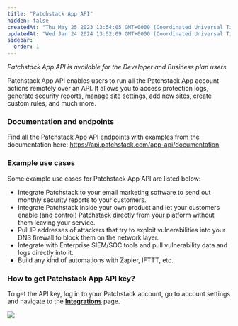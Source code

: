 ```yaml
---
title: "Patchstack App API"
hidden: false
createdAt: "Thu May 25 2023 13:54:05 GMT+0000 (Coordinated Universal Time)"
updatedAt: "Wed Jan 24 2024 13:52:09 GMT+0000 (Coordinated Universal Time)"
sidebar:
  order: 1
---
```


_Patchstack App API is available for the Developer and Business plan users_

Patchstack App API enables users to run all the Patchstack App account actions remotely over an API. It allows you to access protection logs, generate security reports, manage site settings, add new sites, create custom rules, and much more.

### Documentation and endpoints
Find all the Patchstack App API endpoints with examples from the documentation here:
<a href="https://api.patchstack.com/app-api/documentation" target="_blank">https<span></span>://api.patchstack.com/app-api/documentation</a>

### Example use cases
Some example use cases for Patchstack App API are listed below:
- Integrate Patchstack to your email marketing software to send out monthly security reports to your customers.
- Integrate Patchstack inside your own product and let your customers enable (and control) Patchstack directly from your platform without them leaving your service.
- Pull IP addresses of attackers that try to exploit vulnerabilities into your DNS firewall to block them on the network layer.
- Integrate with Enterprise SIEM/SOC tools and pull vulnerability data and logs directly into it.
- Build any kind of automations with Zapier, IFTTT, etc.

### How to get Patchstack App API key?
To get the API key, log in to your Patchstack account, go to account settings and navigate to the <a href="https://app.patchstack.com/settings/integrations" target="_blank">**Integrations**</a> page.

![](@images/patchstack-integration-settings-api-key.png)


